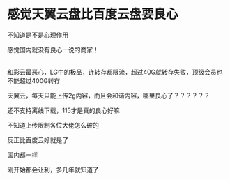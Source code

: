 # 感觉天翼云盘比百度云盘要良心


不知道是不是心理作用

感觉国内就没有良心一说的商家！<br />
<br />
<img src="static/image/smiley/default/lol.gif" smilieid="12" border="0" alt="" /><img src="static/image/smiley/default/lol.gif" smilieid="12" border="0" alt="" /><img src="static/image/smiley/default/lol.gif" smilieid="12" border="0" alt="" />

和彩云最恶心，LG中的极品，连转存都限流，超过40G就转存失败，顶级会员也不能超过400G转存

天翼云，每天只能上传2g内容，而且会和谐内容，哪里良心了？？？？？？

还不支持离线下载，115才是真的良心好嘛

不知道上传限制各位大佬怎么破的

反正比百度云好就是了

国内都一样

刚开始都会让利，多几年就知道了
